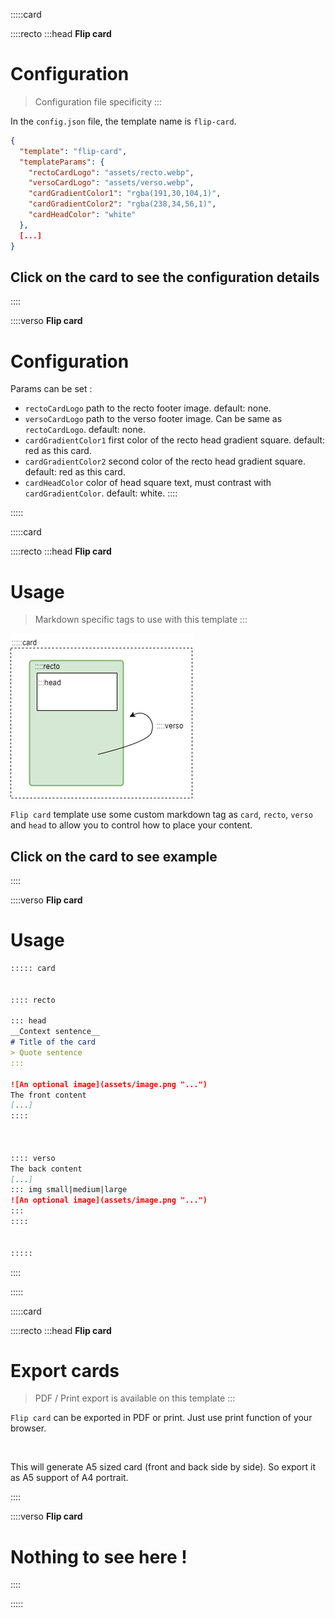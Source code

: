 :::::card

::::recto
:::head
__Flip card__
# Configuration
> Configuration file specificity
:::

In the `config.json` file, the template name is `flip-card`.

```json
{
  "template": "flip-card",
  "templateParams": {
    "rectoCardLogo": "assets/recto.webp",
    "versoCardLogo": "assets/verso.webp",
    "cardGradientColor1": "rgba(191,30,104,1)",
    "cardGradientColor2": "rgba(238,34,56,1)",
    "cardHeadColor": "white"
  },
  [...]
}
```

## Click on the card to see the configuration details
::::

::::verso
__Flip card__
# Configuration

Params can be set :
- `rectoCardLogo` path to the recto footer image. default: none.
- `versoCardLogo` path to the verso footer image. Can be same as `rectoCardLogo`. default: none.
- `cardGradientColor1` first color of the recto head gradient square. default: red as this card.
- `cardGradientColor2` second color of the recto head gradient square. default: red as this card.
- `cardHeadColor` color of head square text, must contrast with `cardGradientColor`. default: white.
::::

:::::

:::::card

::::recto
:::head
__Flip card__
# Usage
> Markdown specific tags to use with this template
:::

![Example diagram](assets/diagram.png "Example diagram")

`Flip card` template use some custom markdown tag as `card`, `recto`, `verso` and `head` to allow you to control how to place your content.

## Click on the card to see example

::::

::::verso
__Flip card__
# Usage

```markdown
::::: card


:::: recto

::: head
__Context sentence__
# Title of the card
> Quote sentence
::: 

![An optional image](assets/image.png "...")
The front content
[...]
:::: 



:::: verso
The back content
[...]
::: img small|medium|large
![An optional image](assets/image.png "...")
::: 
:::: 


::::: 
```

::::

:::::


:::::card

::::recto
:::head
__Flip card__
# Export cards
> PDF / Print export is available on this template
:::

`Flip card` can be exported in PDF or print. Just use print function of your browser.

&nbsp;

This will generate A5 sized card (front and back side by side). So export it as A5 support of A4 portrait.


::::

::::verso
__Flip card__
# Nothing to see here !


::::

:::::
